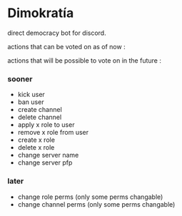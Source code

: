 # Dimokratía

direct democracy bot for discord.

actions that can be voted on as of now :

actions that will be possible to vote on in the future :

### sooner

* kick user
* ban user
* create channel
* delete channel
* apply x role to user
* remove x role from user
* create x role
* delete x role
* change server name
* change server pfp


### later

* change role perms (only some perms changable)
* change channel perms (only some perms changable)